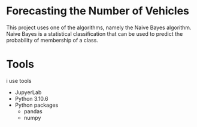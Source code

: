# Forecasting the Number of Vehicles
This project uses one of the algorithms, namely the Naive Bayes algorithm. Naive Bayes is a statistical classification that can be used to predict the probability of membership of a class.

# Tools
i use tools
* JupyerLab
* Python 3.10.6
* Python packages
    * pandas
    * numpy
